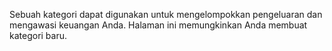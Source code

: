 Sebuah kategori dapat digunakan untuk mengelompokkan pengeluaran dan mengawasi keuangan Anda. Halaman ini memungkinkan Anda membuat kategori baru.